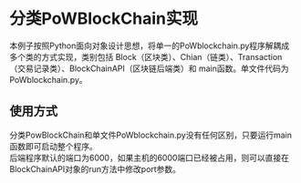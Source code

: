 # 分类PoWBlockChain实现
本例子按照Python面向对象设计思想，将单一的PoWblockchain.py程序解耦成多个类的方式实现，类别包括 Block（区块类）、Chian（链类）、Transaction（交易记录类）、BlockChainAPI（区块链后端类）和 main函数。单文件代码为PoWblockchain.py。

## 使用方式
分类PowBlockChain和单文件PoWblockchain.py没有任何区别，只要运行main函数即可启动整个程序。  
后端程序默认的端口为6000，如果主机的6000端口已经被占用，则可以直接在BlockChainAPI对象的run方法中修改port参数。